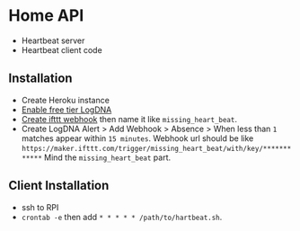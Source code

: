 # Home API

- Heartbeat server
- Heartbeat client code

## Installation

- Create Heroku instance
- [Enable free tier LogDNA](https://elements.heroku.com/addons/logdna)
- [Create ifttt webhook](https://ifttt.com/maker_webhooks) then name it like `missing_heart_beat`.
- Create LogDNA Alert > Add Webhook > Absence > When less than `1` matches appear within `15 minutes`.
  Webhook url should be like `https://maker.ifttt.com/trigger/missing_heart_beat/with/key/************` Mind the `missing_heart_beat` part.

## Client Installation

- ssh to RPI
- `crontab -e` then add `* * * * * /path/to/hartbeat.sh`.

